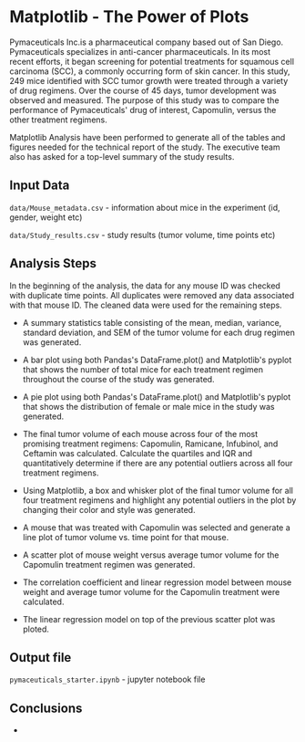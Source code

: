 # **Matplotlib - The Power of Plots**

Pymaceuticals Inc.is a pharmaceutical company based out of San Diego. Pymaceuticals specializes in anti-cancer pharmaceuticals. In its most recent efforts, it began screening for potential treatments for squamous cell carcinoma (SCC), a commonly occurring form of skin cancer. In this study, 249 mice identified with SCC tumor growth were treated through a variety of drug regimens. Over the course of 45 days, tumor development was observed and measured. The purpose of this study was to compare the performance of Pymaceuticals' drug of interest, Capomulin, versus the other treatment regimens. 

Matplotlib Analysis have been performed to generate all of the tables and figures needed for the technical report of the study. 
The executive team also has asked for a top-level summary of the study results.

## **Input Data**
`data/Mouse_metadata.csv` - information about mice in the experiment (id, gender, weight etc)

`data/Study_results.csv` - study results (tumor volume, time points etc)

## **Analysis Steps**

In the beginning of the analysis, the data for any mouse ID was checked with duplicate time points. All duplicates were removed any data associated with that mouse ID.
The cleaned data were used for the remaining steps.

* A summary statistics table consisting of the mean, median, variance, standard deviation, and SEM of the tumor volume for each drug regimen was generated.


* A bar plot using both Pandas's DataFrame.plot() and Matplotlib's pyplot that shows  the number of total mice for each treatment regimen throughout the course of the study was generated.


* A pie plot using both Pandas's DataFrame.plot() and Matplotlib's pyplot that shows the distribution of female or male mice in the study was generated.

* The final tumor volume of each mouse across four of the most promising treatment regimens: Capomulin, Ramicane, Infubinol, and Ceftamin was calculated. 
  Calculate the quartiles and IQR and quantitatively determine if there are any potential outliers across all four treatment regimens.

* Using Matplotlib, a box and whisker plot of the final tumor volume for all four treatment regimens and highlight any potential outliers in the plot by changing their color and style was generated.

* A mouse that was treated with Capomulin was selected and generate a line plot of tumor volume vs. time point for that mouse.

* A scatter plot of mouse weight versus average tumor volume for the Capomulin treatment regimen was generated.

* The correlation coefficient and linear regression model between mouse weight and average tumor volume for the Capomulin treatment were calculated. 

* The linear regression model on top of the previous scatter plot was ploted.

## **Output file**

`pymaceuticals_starter.ipynb` - jupyter notebook file

## **Conclusions**

* 


